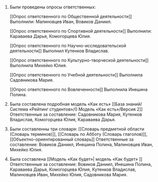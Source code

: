 1. Были проведены опросы ответственных:

	[[Опрос ответственного по Общественной деятельности]]
	Выполнили: Малиновцев Иван, Вовиков Даниил.

	[[Опрос ответственного по Спортивной деятельности]]
	Выполнили: Караваева Дарья, Комогорцева Юлия.

	[[Опрос ответственного по Научно-исследовательской деятельности]]
 	Выполнил Кутенков Владислав.
 
	[[Опрос ответственного по Культурно-творческой деятельности]]
	Выполнила Михейко Юлия.

	[[Опрос ответственного по Учебной деятельности]]
	Выполнила Садовникова Мария.
	
	[[Опрос ответственного по Вовлеченности]] 
	Выполнила Инешина Полина.

2. Была составлена подробная модель «Как есть» [[База знаний/Система «Рейтинг студентов»/0 Модель «Как есть»/Версия 2]]
	Ответственные за составление: Садовникова Мария, Кутенков Владислав, Комогорцева Юлия, Караваева Дарья.
	
3. Были составленны три словаря: [[Словарь предметной области (Словарь терминов)]], [[Словарь по Абботу (Словарь глаголов)]], [[Объектно-ориентированный словарь]]
	Ответственные за составление: Вовиков Даниил, Инешина Полина, Малиновцев Иван, Михейко Юлия.
	
4. Была составлена [[Модель «Как будет»| модель «Как будет» ]]
	Ответственные за составление: Вовиков Даниил, Инешина Полина, Караваева Дарья, Комогорцева Юлия, Кутенков Владислав, Малиновцев Иван, Михейко Юлия, Садовникова Мария.





 